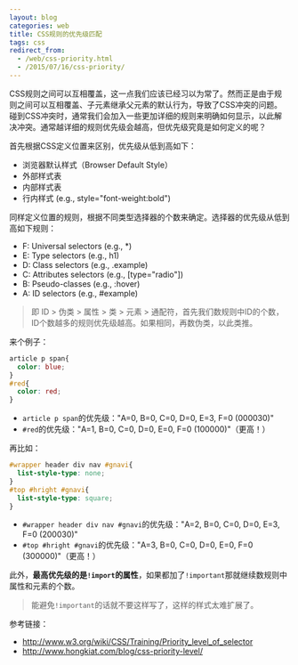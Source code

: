 ```yaml
---
layout: blog
categories: web
title: CSS规则的优先级匹配
tags: css
redirect_from:
  - /web/css-priority.html
  - /2015/07/16/css-priority/
---
```


CSS规则之间可以互相覆盖，这一点我们应该已经习以为常了。然而正是由于规则之间可以互相覆盖、子元素继承父元素的默认行为，导致了CSS冲突的问题。
碰到CSS冲突时，通常我们会加入一些更加详细的规则来明确如何显示，以此解决冲突。通常越详细的规则优先级会越高，但优先级究竟是如何定义的呢？

首先根据CSS定义位置来区别，优先级从低到高如下：

* 浏览器默认样式（Browser Default Style）
* 外部样式表
* 内部样式表
* 行内样式 (e.g., style="font-weight:bold")

同样定义位置的规则，根据不同类型选择器的个数来确定。选择器的优先级从低到高如下规则：

* F: Universal selectors (e.g., *)
* E: Type selectors (e.g., h1)
* D: Class selectors (e.g., .example)
* C: Attributes selectors (e.g., [type="radio"])
* B: Pseudo-classes (e.g., :hover)
* A: ID selectors (e.g., #example)

> 即 ID > 伪类 > 属性 > 类 > 元素 > 通配符，首先我们数规则中ID的个数，ID个数越多的规则优先级越高。如果相同，再数伪类，以此类推。

来个例子：

```css
article p span{
  color: blue;
}
#red{
  color: red;
}
```

* `article p span`的优先级："A=0, B=0, C=0, D=0, E=3, F=0 (000030)"
* `#red`的优先级："A=1, B=0, C=0, D=0, E=0, F=0 (100000)"（更高！）

再比如：

```css
#wrapper header div nav #gnavi{
  list-style-type: none;
}
#top #hright #gnavi{
  list-style-type: square;
}
```

* `#wrapper header div nav #gnavi`的优先级："A=2, B=0, C=0, D=0, E=3, F=0 (200030)"
* `#top #hright #gnavi`的优先级："A=3, B=0, C=0, D=0, E=0, F=0 (300000)"（更高！）

此外，**最高优先级的是`!import`的属性**，如果都加了`!important`那就继续数规则中属性和元素的个数。

> 能避免`!important`的话就不要这样写了，这样的样式太难扩展了。

参考链接： 

* http://www.w3.org/wiki/CSS/Training/Priority_level_of_selector
* http://www.hongkiat.com/blog/css-priority-level/